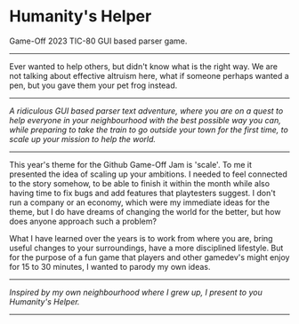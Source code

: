 # Humanity's Helper
Game-Off 2023 TIC-80 GUI based parser game.

<hr>
<p>Ever wanted to help others, but didn't know what is the right way. We are not talking about effective altruism here, what if someone perhaps wanted a pen, but you gave them your pet frog instead.</p>
<hr>
<p><em>A ridiculous GUI based parser text adventure, where you are on a quest to help everyone in your neighbourhood with the best possible way you can, while preparing to take the train to go outside your town for the first time, to scale up your mission to help the world.</em></p>
<hr>
<p>This year's theme for the Github Game-Off Jam is 'scale'. To me it presented the idea of scaling up your ambitions.&nbsp;I needed to feel connected to the story somehow, to be able to finish it within the month while also having time to fix bugs and add features that playtesters suggest.&nbsp;I don't run a company or an economy, which were my immediate ideas for the theme,&nbsp;but I do have dreams of changing the world for the better, but how does anyone approach such a problem?</p>
<p>What I have learned over the years is to work from where you are, bring useful changes to your surroundings, have a more disciplined lifestyle. But for the purpose of a fun game that players and other gamedev's might enjoy for 15 to 30 minutes, I wanted to parody my own ideas.</p>
<hr>
<p><em>Inspired by my own neighbourhood where I grew up, I present to you Humanity's Helper.</em></p>
<hr>
